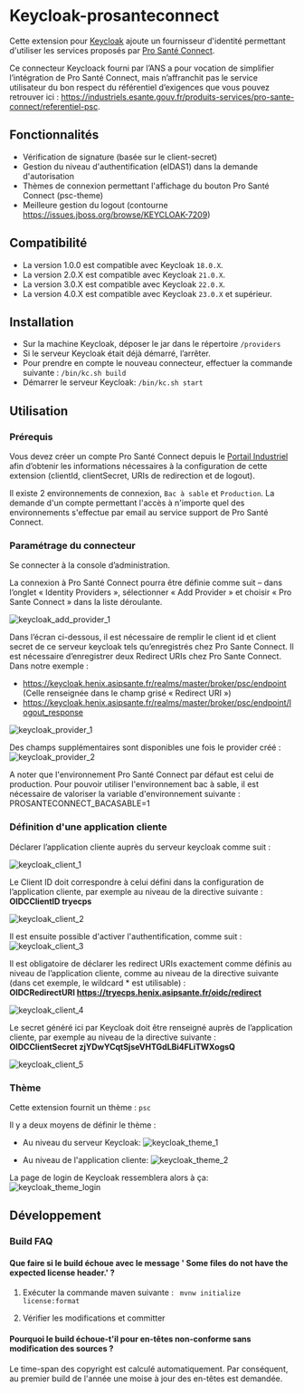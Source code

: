 # Keycloak-prosanteconnect

Cette extension pour [Keycloak](https://www.keycloak.org) ajoute un fournisseur d'identité permettant d'utiliser les services proposés par [Pro Santé Connect](https://industriels.esante.gouv.fr/produits-services/pro-sante-connect).

Ce connecteur Keycloack fourni par l’ANS a pour vocation de simplifier l’intégration de Pro Santé Connect, mais n’affranchit pas le service utilisateur du bon respect du référentiel d’exigences que vous pouvez retrouver ici : https://industriels.esante.gouv.fr/produits-services/pro-sante-connect/referentiel-psc.

## Fonctionnalités

* Vérification de signature (basée sur le client-secret)
* Gestion du niveau d'authentification (eIDAS1) dans la demande d'autorisation
* Thèmes de connexion permettant l'affichage du bouton Pro Santé Connect (psc-theme)
* Meilleure gestion du logout (contourne https://issues.jboss.org/browse/KEYCLOAK-7209)

## Compatibilité

- La version 1.0.0 est compatible avec Keycloak `18.0.X`.
- La version 2.0.X est compatible avec Keycloak `21.0.X`.
- La version 3.0.X est compatible avec Keycloak `22.0.X`.
- La version 4.0.X est compatible avec Keycloak `23.0.X` et supérieur.

## Installation

* Sur la machine Keycloak, déposer le jar dans le répertoire `/providers`
* Si le serveur Keycloak était déjà démarré, l’arrêter.
* Pour prendre en compte le nouveau connecteur, effectuer la commande suivante :
`/bin/kc.sh build`
* Démarrer le serveur Keycloak:
`/bin/kc.sh start`


## Utilisation

### Prérequis

Vous devez créer un compte Pro Santé Connect depuis le [Portail Industriel](https://industriels.esante.gouv.fr/produits-services/pro-sante-connect) afin d’obtenir les informations nécessaires à la configuration de cette extension (clientId, clientSecret, URIs de redirection et de logout).

Il existe 2 environnements de connexion, `Bac à sable` et `Production`. La demande d'un compte permettant l'accès à n'importe quel des environnements s'effectue par email au service support de Pro Santé Connect.

### Paramétrage du connecteur

Se connecter à la console d’administration.

La connexion à Pro Santé Connect pourra être définie comme suit – dans l’onglet « Identity Providers », sélectionner « Add Provider » et choisir « Pro Sante Connect » dans la liste déroulante.

![keycloak_add_provider_1](/assets/keycloak_add_provider_1.PNG)

Dans l’écran ci-dessous, il est nécessaire de remplir le client id et client secret de ce serveur keycloak tels qu’enregistrés chez Pro Sante Connect. Il est nécessaire d’enregistrer deux Redirect URIs chez Pro Sante Connect. Dans notre exemple :
* https://keycloak.henix.asipsante.fr/realms/master/broker/psc/endpoint (Celle renseignée dans le champ grisé « Redirect URI »)
* https://keycloak.henix.asipsante.fr/realms/master/broker/psc/endpoint/logout_response

![keycloak_provider_1](/assets/keycloak_provider_1.PNG)

Des champs supplémentaires sont disponibles une fois le provider créé :
![keycloak_provider_2](/assets/keycloak_provider_2.PNG)

A noter que l'environnement Pro Santé Connect par défaut est celui de production. Pour pouvoir utiliser l'environnement bac à sable, il est nécessaire de valoriser la variable d'environnement suivante :
PROSANTECONNECT_BACASABLE=1

### Définition d'une application cliente

Déclarer l’application cliente auprès du serveur keycloak comme suit :

![keycloak_client_1](/assets/keycloak_client_1.PNG)

Le Client ID doit correspondre à celui défini dans la configuration de l’application cliente, par exemple au niveau de la directive suivante :  
**OIDCClientID tryecps**

![keycloak_client_2](/assets/keycloak_client_2.PNG)

Il est ensuite possible d'activer l'authentification, comme suit :
![keycloak_client_3](/assets/keycloak_client_3.PNG)

Il est obligatoire de déclarer les redirect URIs exactement comme définis au niveau de l’application cliente, comme au niveau de la directive suivante (dans cet exemple, le wildcard * est utilisable) :  
**OIDCRedirectURI https://tryecps.henix.asipsante.fr/oidc/redirect**

![keycloak_client_4](/assets/keycloak_client_4.PNG)

Le secret généré ici par Keycloak doit être renseigné auprès de l’application cliente, par exemple au niveau de la directive suivante :  
**OIDCClientSecret zjYDwYCqtSjseVHTGdLBi4FLiTWXogsQ**

![keycloak_client_5](/assets/keycloak_client_5.PNG)

### Thème

Cette extension fournit un thème : `psc`

Il y a deux moyens de définir le thème :

* Au niveau du serveur Keycloak:
![keycloak_theme_1](/assets/keycloak_theme_1.PNG)

* Au niveau de l'application cliente:
![keycloak_theme_2](/assets/keycloak_theme_2.PNG)

La page de login de Keycloak ressemblera alors à ça:
![keycloak_theme_login](/assets/keycloak_theme_login.PNG)

## Développement

### Build FAQ

#### Que faire si le build échoue avec le message ' Some files do not have the expected license header.' ?

1.  Exécuter la commande maven suivante :
    `` mvnw initialize license:format``

1.  Vérifier les modifications et committer

#### Pourquoi le build échoue-t'il pour en-têtes non-conforme sans modification des sources ?

Le time-span des copyright est calculé automatiquement. Par conséquent, au premier build de l'année une moise à jour 
des en-têtes est demandée.